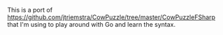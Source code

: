 This is a port of https://github.com/jtriemstra/CowPuzzle/tree/master/CowPuzzleFSharp that I'm using to play around with Go and learn the syntax.